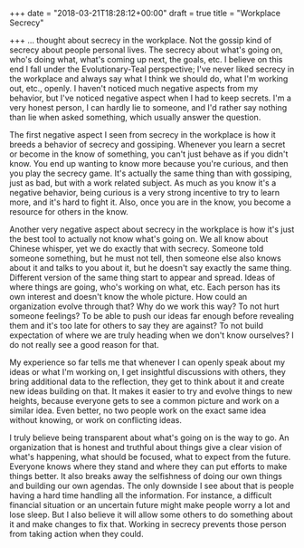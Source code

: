 +++
date = "2018-03-21T18:28:12+00:00"
draft = true
title = "Workplace Secrecy"

+++
... thought about secrecy in the workplace. Not the gossip kind of secrecy about people personal lives. The secrecy about what's going on, who's doing what, what's coming up next, the goals, etc. I believe on this end I fall under the Evolutionary-Teal perspective; I've never liked secrecy in the workplace and always say what I think we should do, what I'm working out, etc., openly. I haven't noticed much negative aspects from my behavior, but I've noticed negative aspect when I had to keep secrets. I'm a very honest person, I can hardly lie to someone, and I'd rather say nothing than lie when asked something, which usually answer the question.

The first negative aspect I seen from secrecy in the workplace is how it breeds a behavior of secrecy and gossiping. Whenever you learn a secret or become in the know of something, you can't just behave as if you didn't know. You end up wanting to know more because you're curious, and then you play the secrecy game. It's actually the same thing than with gossiping, just as bad, but with a work related subject. As much as you know it's a negative behavior, being curious is a very strong incentive to try to learn more, and it's hard to fight it. Also, once you are in the know, you become a resource for others in the know.

Another very negative aspect about secrecy in the workplace is how it's just the best tool to actually not know what's going on. We all know about Chinese whisper, yet we do exactly that with secrecy. Someone told someone something, but he must not tell, then someone else also knows about it and talks to you about it, but he doesn't say exactly the same thing. Different version of the same thing start to appear and spread. Ideas of where things are going, who's working on what, etc. Each person has its own interest and doesn't know the whole picture. How could an organization evolve through that? Why do we work this way? To not hurt someone feelings? To be able to push our ideas far enough before revealing them and it's too late for others to say they are against? To not build expectation of where we are truly heading when we don't know ourselves? I do not really see a good reason for that.

My experience so far tells me that whenever I can openly speak about my ideas or what I'm working on, I get insightful discussions with others, they bring additional data to the reflection, they get to think about it and create new ideas building on that. It makes it easier to try and evolve things to new heights, because everyone gets to see a common picture and work on a similar idea. Even better, no two people work on the exact same idea without knowing, or work on conflicting ideas.

I truly believe being transparent about what's going on is the way to go. An organization that is honest and truthful about things give a clear vision of what's happening, what should be focused, what to expect from the future. Everyone knows where they stand and where they can put efforts to make things better. It also breaks away the selfishness of doing our own things and building our own agendas. The only downside I see about that is people having a hard time handling all the information. For instance,  a difficult financial situation or an uncertain future might make people worry a lot and lose sleep. But I also believe it will allow some others to do something about it and make changes to fix that. Working in secrecy prevents those person from taking action when they could.